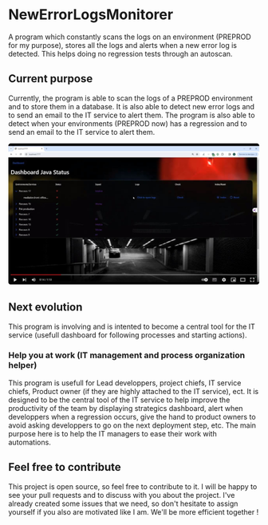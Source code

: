 # NewErrorLogsMonitorer
A program which constantly scans the logs on an environment (PREPROD for my purpose), stores all the logs and alerts when a new error log is detected. This helps doing no regression tests through an autoscan.

## Current purpose

Currently, the program is able to scan the logs of a PREPROD environment and to store them in a database. It is also able to detect new error logs and to send an email to the IT service to alert them. The program is also able to detect when your environments (PREPROD now) has a regression and to send an email to the IT service to alert them.

[![TNR Tool](https://raw.githubusercontent.com/Rayanox/NewErrorLogsMonitorer/main/Image-dashboard.JPG)](https://youtu.be/CEx09YiQbDk "TNR tool")

## Next evolution
This program is involving and is intented to become a central tool for the IT service (usefull dashboard for following processes and starting actions).

### Help you at work (IT management and process organization helper)

This program is usefull for Lead developpers, project chiefs, IT service chiefs, Product owner (if they are highly attached to the IT service), ect. It is designed to be the central tool of the IT service to help improve the productivity of the team by displaying strategics dashboard, alert when developpers when a regression occurs, give the hand to product owners to avoid asking developpers to go on the next deployment step, etc.
The main purpose here is to help the IT managers to ease their work with automations.

## Feel free to contribute

This project is open source, so feel free to contribute to it. I will be happy to see your pull requests and to discuss with you about the project. I've already created some issues that we need, so don't hesitate to assign yourself if you also are motivated like I am. We'll be more efficient together !

